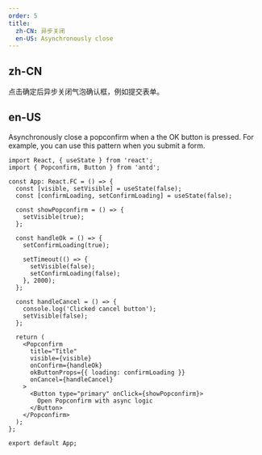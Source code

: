 ```yaml
---
order: 5
title:
  zh-CN: 异步关闭
  en-US: Asynchronously close
---
```


## zh-CN

点击确定后异步关闭气泡确认框，例如提交表单。

## en-US

Asynchronously close a popconfirm when a the OK button is pressed. For example, you can use this pattern when you submit a form.

```tsx
import React, { useState } from 'react';
import { Popconfirm, Button } from 'antd';

const App: React.FC = () => {
  const [visible, setVisible] = useState(false);
  const [confirmLoading, setConfirmLoading] = useState(false);

  const showPopconfirm = () => {
    setVisible(true);
  };

  const handleOk = () => {
    setConfirmLoading(true);

    setTimeout(() => {
      setVisible(false);
      setConfirmLoading(false);
    }, 2000);
  };

  const handleCancel = () => {
    console.log('Clicked cancel button');
    setVisible(false);
  };

  return (
    <Popconfirm
      title="Title"
      visible={visible}
      onConfirm={handleOk}
      okButtonProps={{ loading: confirmLoading }}
      onCancel={handleCancel}
    >
      <Button type="primary" onClick={showPopconfirm}>
        Open Popconfirm with async logic
      </Button>
    </Popconfirm>
  );
};

export default App;
```
